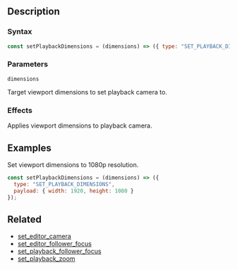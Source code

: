 ## Description

### Syntax

```javascript
const setPlaybackDimensions = (dimensions) => ({ type: "SET_PLAYBACK_DIMENSIONS", payload: dimensions });
```

### Parameters

`dimensions`

Target viewport dimensions to set playback camera to.

### Effects

Applies viewport dimensions to playback camera.

## Examples

Set viewport dimensions to 1080p resolution.

```javascript
const setPlaybackDimensions = (dimensions) => ({
  type: "SET_PLAYBACK_DIMENSIONS",
  payload: { width: 1920, height: 1080 }
});
```

## Related

- [set_editor_camera](./set_editor_camera.md)
- [set_editor_follower_focus](./set_editor_follower_focus.md)
- [set_playback_follower_focus](./set_playback_follower_focus.md)
- [set_playback_zoom](./set_playback_zoom.md)
